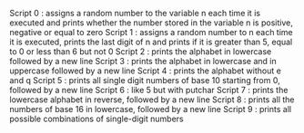 Script 0 : assigns a random number to the variable n each time it is executed and prints whether the number stored in the variable n is positive, negative or equal to zero
Script 1 : assigns a random number to n each time it is executed, prints the last digit of n and prints if it is greater than 5, equal to 0 or less than 6 but not 0
Script 2 : prints the alphabet in lowercase followed by a new line
Script 3 : prints the alphabet in lowercase and in uppercase followed by a new line
Script 4 : prints the alphabet without e and q
Script 5 : prints all single digit numbers of base 10 starting from 0, followed by a new line
Script 6 : like 5 but with putchar
Script 7 : prints the lowercase alphabet in reverse, followed by a new line
Script 8 : prints all the numbers of base 16 in lowercase, followed by a new line
Script 9 : prints all possible combinations of single-digit numbers